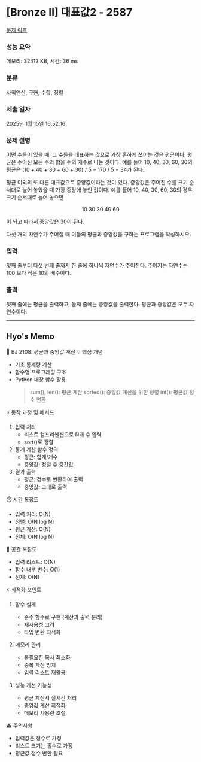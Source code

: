 # [Bronze II] 대표값2 - 2587 

[문제 링크](https://www.acmicpc.net/problem/2587) 

### 성능 요약

메모리: 32412 KB, 시간: 36 ms

### 분류

사칙연산, 구현, 수학, 정렬

### 제출 일자

2025년 1월 15일 16:52:16

### 문제 설명

<p>어떤 수들이 있을 때, 그 수들을 대표하는 값으로 가장 흔하게 쓰이는 것은 평균이다. 평균은 주어진 모든 수의 합을 수의 개수로 나눈 것이다. 예를 들어 10, 40, 30, 60, 30의 평균은 (10 + 40 + 30 + 60 + 30) / 5 = 170 / 5 = 34가 된다.</p>

<p>평균 이외의 또 다른 대표값으로 중앙값이라는 것이 있다. 중앙값은 주어진 수를 크기 순서대로 늘어 놓았을 때 가장 중앙에 놓인 값이다. 예를 들어 10, 40, 30, 60, 30의 경우, 크기 순서대로 늘어 놓으면</p>

<p style="text-align: center;">10 30 30 40 60</p>

<p>이 되고 따라서 중앙값은 30이 된다.</p>

<p>다섯 개의 자연수가 주어질 때 이들의 평균과 중앙값을 구하는 프로그램을 작성하시오.</p>

### 입력 

 <p>첫째 줄부터 다섯 번째 줄까지 한 줄에 하나씩 자연수가 주어진다. 주어지는 자연수는 100 보다 작은 10의 배수이다.</p>

### 출력 

 <p>첫째 줄에는 평균을 출력하고, 둘째 줄에는 중앙값을 출력한다. 평균과 중앙값은 모두 자연수이다.</p>

------------------------------------------------------------------------------------
Hyo's Memo
------------------------------------------------------------------------------------
🎯 BJ 2108: 평균과 중앙값 계산
💡 핵심 개념
- 기초 통계량 계산
- 함수형 프로그래밍 구조
- Python 내장 함수 활용
  > sum(), len(): 평균 계산
  > sorted(): 중앙값 계산을 위한 정렬
  > int(): 평균값 정수 변환

⚡ 동작 과정 및 메서드
1. 입력 처리
   - 리스트 컴프리헨션으로 N개 수 입력
   - sort()로 정렬
2. 통계 계산 함수 정의
   - 평균: 합계/개수
   - 중앙값: 정렬 후 중간값
3. 결과 출력
   - 평균: 정수로 변환하여 출력
   - 중앙값: 그대로 출력

⏱️ 시간 복잡도
- 입력 처리: O(N)
- 정렬: O(N log N)
- 평균 계산: O(N)
- 전체: O(N log N)

💫 공간 복잡도
- 입력 리스트: O(N)
- 함수 내부 변수: O(1)
- 전체: O(N)

⚡ 최적화 포인트
1. 함수 설계
   - 순수 함수로 구현 (계산과 출력 분리)
   - 재사용성 고려
   - 타입 변환 최적화

2. 메모리 관리
   - 불필요한 복사 최소화
   - 중복 계산 방지
   - 입력 리스트 재활용

3. 성능 개선 가능성
   - 평균 계산시 실시간 처리
   - 중앙값 계산 최적화
   - 메모리 사용량 조절

⚠️ 주의사항
- 입력값은 정수로 가정
- 리스트 크기는 홀수로 가정
- 평균값 정수 변환 필요
